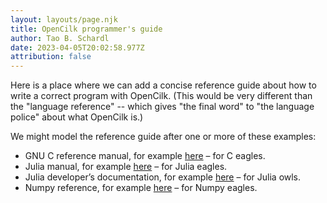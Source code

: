 ```yaml
---
layout: layouts/page.njk
title: OpenCilk programmer's guide
author: Tao B. Schardl
date: 2023-04-05T20:02:58.977Z
attribution: false
---
```

Here is a place where we can add a concise reference guide about how to write a correct program with OpenCilk. (This would be very different than the "language reference" -- which gives "the final word" to "the language police" about what OpenCilk is.)

We might model the reference guide after one or more of these examples:

* GNU C reference manual, for example [here](https://www.gnu.org/software/gnu-c-manual/gnu-c-manual.html#Statements) – for C eagles.
* Julia manual, for example [here](https://docs.julialang.org/en/v1/manual/functions/) – for Julia eagles.
* Julia developer’s documentation, for example [here](https://docs.julialang.org/en/v1/devdocs/reflection/) – for Julia owls.
* Numpy reference, for example [here](https://numpy.org/doc/stable/reference/arrays.nditer.html#) – for Numpy eagles.